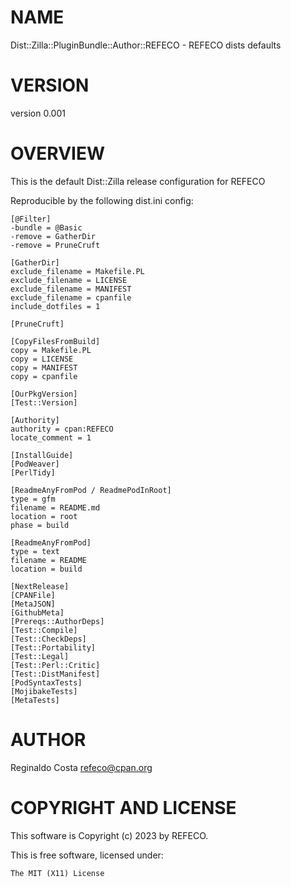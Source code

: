 # NAME

Dist::Zilla::PluginBundle::Author::REFECO - REFECO dists defaults

# VERSION

version 0.001

# OVERVIEW

This is the default Dist::Zilla release configuration for REFECO

Reproducible by the following dist.ini config:

```
[@Filter]
-bundle = @Basic
-remove = GatherDir
-remove = PruneCruft

[GatherDir]
exclude_filename = Makefile.PL
exclude_filename = LICENSE
exclude_filename = MANIFEST
exclude_filename = cpanfile
include_dotfiles = 1

[PruneCruft]

[CopyFilesFromBuild]
copy = Makefile.PL
copy = LICENSE
copy = MANIFEST
copy = cpanfile

[OurPkgVersion]
[Test::Version]

[Authority]
authority = cpan:REFECO
locate_comment = 1

[InstallGuide]
[PodWeaver]
[PerlTidy]

[ReadmeAnyFromPod / ReadmePodInRoot]
type = gfm
filename = README.md
location = root
phase = build

[ReadmeAnyFromPod]
type = text
filename = README
location = build

[NextRelease]
[CPANFile]
[MetaJSON]
[GithubMeta]
[Prereqs::AuthorDeps]
[Test::Compile]
[Test::CheckDeps]
[Test::Portability]
[Test::Legal]
[Test::Perl::Critic]
[Test::DistManifest]
[PodSyntaxTests]
[MojibakeTests]
[MetaTests]
```

# AUTHOR

Reginaldo Costa <refeco@cpan.org>

# COPYRIGHT AND LICENSE

This software is Copyright (c) 2023 by REFECO.

This is free software, licensed under:

```
The MIT (X11) License
```

